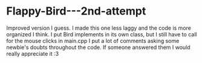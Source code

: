 # Flappy-Bird---2nd-attempt
Improved version I guess.
I made this one less laggy and the code is more organized I think. I put Bird implements in its own class, but I still have to call for
the mouse clicks in main.cpp
I put a lot of comments asking some newbie's doubts throughout the code. If someone answered them I would really appreciate it :3
